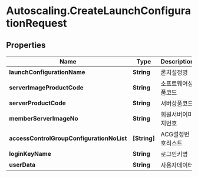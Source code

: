 # Autoscaling.CreateLaunchConfigurationRequest

## Properties
Name | Type | Description | Notes
------------ | ------------- | ------------- | -------------
**launchConfigurationName** | **String** | 론치설정명 | [optional] 
**serverImageProductCode** | **String** | 소프트웨어상품코드 | [optional] 
**serverProductCode** | **String** | 서버상품코드 | [optional] 
**memberServerImageNo** | **String** | 회원서버이미지번호 | [optional] 
**accessControlGroupConfigurationNoList** | **[String]** | ACG설정번호리스트 | [optional] 
**loginKeyName** | **String** | 로그인키명 | [optional] 
**userData** | **String** | 사용자데이터 | [optional] 


